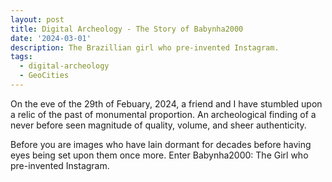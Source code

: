 ```yaml
---
layout: post
title: Digital Archeology - The Story of Babynha2000
date: '2024-03-01'
description: The Brazillian girl who pre-invented Instagram.
tags:
  - digital-archeology
  - GeoCities
---
```



On the eve of the 29th of Febuary, 2024, a friend and I have stumbled upon a relic of the past of monumental proportion. An archeological finding of a never before seen magnitude of quality, volume, and sheer authenticity.

Before you are images who have lain dormant for decades before having eyes being set upon them once more. Enter Babynha2000: The Girl who pre-invented Instagram.
